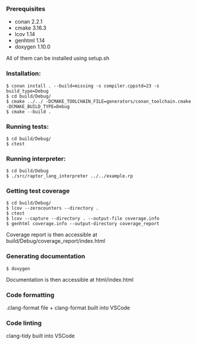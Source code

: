### Prerequisites
- conan 2.2.1
- cmake 3.16.3
- lcov 1.14
- genhtml 1.14
- doxygen 1.10.0

All of them can be installed using setup.sh

### Installation:

```console
$ conan install . --build=missing -s compiler.cppstd=23 -s build_type=Debug
$ cd build/Debug/
$ cmake ../../ -DCMAKE_TOOLCHAIN_FILE=generators/conan_toolchain.cmake -DCMAKE_BUILD_TYPE=Debug
$ cmake --build .
```

### Running tests:

```console
$ cd build/Debug/
$ ctest
```

### Running interpreter:

```console
$ cd build/Debug
$ ./src/raptor_lang_interpreter ../../example.rp
```

### Getting test coverage

```console
$ cd build/Debug/
$ lcov --zerocounters --directory .
$ ctest
$ lcov --capture --directory . --output-file coverage.info
$ genhtml coverage.info --output-directory coverage_report
```
Coverage report is then accessible at build/Debug/coverage_report/index.html

### Generating documentation
```console
$ doxygen
```
Documentation is then accessible at html/index.html

### Code formatting
.clang-format file + clang-format built into VSCode

### Code linting
clang-tidy built into VSCode